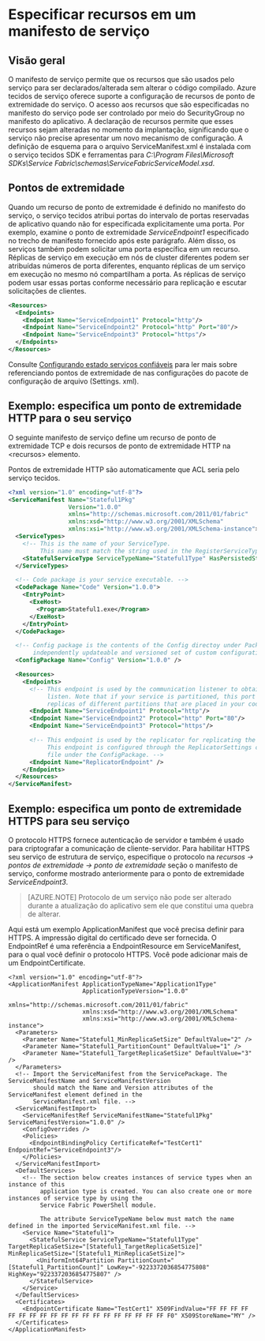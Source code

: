 <properties
   pageTitle="Especificando pontos de extremidade do serviço tecidos service | Microsoft Azure"
   description="Como descrever os recursos de ponto de extremidade em um manifesto de serviço, incluindo como configurar pontos de extremidade HTTPS"
   services="service-fabric"
   documentationCenter=".net"
   authors="mani-ramaswamy"
   manager="timlt"
   editor=""/>

<tags
   ms.service="service-fabric"
   ms.devlang="dotnet"
   ms.topic="article"
   ms.tgt_pltfrm="NA"
   ms.workload="NA"
   ms.date="09/14/2016"
   ms.author="subramar"/>

# <a name="specify-resources-in-a-service-manifest"></a>Especificar recursos em um manifesto de serviço

## <a name="overview"></a>Visão geral

O manifesto de serviço permite que os recursos que são usados pelo serviço para ser declarados/alterada sem alterar o código compilado. Azure tecidos de serviço oferece suporte a configuração de recursos de ponto de extremidade do serviço. O acesso aos recursos que são especificadas no manifesto do serviço pode ser controlado por meio do SecurityGroup no manifesto do aplicativo. A declaração de recursos permite que esses recursos sejam alteradas no momento da implantação, significando que o serviço não precise apresentar um novo mecanismo de configuração. A definição de esquema para o arquivo ServiceManifest.xml é instalada com o serviço tecidos SDK e ferramentas para *C:\Program Files\Microsoft SDKs\Service Fabric\schemas\ServiceFabricServiceModel.xsd*.

## <a name="endpoints"></a>Pontos de extremidade

Quando um recurso de ponto de extremidade é definido no manifesto do serviço, o serviço tecidos atribui portas do intervalo de portas reservadas de aplicativo quando não for especificada explicitamente uma porta. Por exemplo, examine o ponto de extremidade *ServiceEndpoint1* especificado no trecho de manifesto fornecido após este parágrafo. Além disso, os serviços também podem solicitar uma porta específica em um recurso. Réplicas de serviço em execução em nós de cluster diferentes podem ser atribuídas números de porta diferentes, enquanto réplicas de um serviço em execução no mesmo nó compartilham a porta. As réplicas de serviço podem usar essas portas conforme necessário para replicação e escutar solicitações de clientes.

```xml
<Resources>
  <Endpoints>
    <Endpoint Name="ServiceEndpoint1" Protocol="http"/>
    <Endpoint Name="ServiceEndpoint2" Protocol="http" Port="80"/>
    <Endpoint Name="ServiceEndpoint3" Protocol="https"/>
  </Endpoints>
</Resources>
```

Consulte [Configurando estado serviços confiáveis](service-fabric-reliable-services-configuration.md) para ler mais sobre referenciando pontos de extremidade de nas configurações do pacote de configuração de arquivo (Settings. xml).

## <a name="example-specifying-an-http-endpoint-for-your-service"></a>Exemplo: especifica um ponto de extremidade HTTP para o seu serviço

O seguinte manifesto de serviço define um recurso de ponto de extremidade TCP e dois recursos de ponto de extremidade HTTP na &lt;recursos&gt; elemento.

Pontos de extremidade HTTP são automaticamente que ACL seria pelo serviço tecidos.

```xml
<?xml version="1.0" encoding="utf-8"?>
<ServiceManifest Name="Stateful1Pkg"
                 Version="1.0.0"
                 xmlns="http://schemas.microsoft.com/2011/01/fabric"
                 xmlns:xsd="http://www.w3.org/2001/XMLSchema"
                 xmlns:xsi="http://www.w3.org/2001/XMLSchema-instance">
  <ServiceTypes>
    <!-- This is the name of your ServiceType.
         This name must match the string used in the RegisterServiceType call in Program.cs. -->
    <StatefulServiceType ServiceTypeName="Stateful1Type" HasPersistedState="true" />
  </ServiceTypes>

  <!-- Code package is your service executable. -->
  <CodePackage Name="Code" Version="1.0.0">
    <EntryPoint>
      <ExeHost>
        <Program>Stateful1.exe</Program>
      </ExeHost>
    </EntryPoint>
  </CodePackage>

  <!-- Config package is the contents of the Config directoy under PackageRoot that contains an
       independently updateable and versioned set of custom configuration settings for your service. -->
  <ConfigPackage Name="Config" Version="1.0.0" />

  <Resources>
    <Endpoints>
      <!-- This endpoint is used by the communication listener to obtain the port number on which to
           listen. Note that if your service is partitioned, this port is shared with
           replicas of different partitions that are placed in your code. -->
      <Endpoint Name="ServiceEndpoint1" Protocol="http"/>
      <Endpoint Name="ServiceEndpoint2" Protocol="http" Port="80"/>
      <Endpoint Name="ServiceEndpoint3" Protocol="https"/>

      <!-- This endpoint is used by the replicator for replicating the state of your service.
           This endpoint is configured through the ReplicatorSettings config section in the Settings.xml
           file under the ConfigPackage. -->
      <Endpoint Name="ReplicatorEndpoint" />
    </Endpoints>
  </Resources>
</ServiceManifest>
```

## <a name="example-specifying-an-https-endpoint-for-your-service"></a>Exemplo: especifica um ponto de extremidade HTTPS para seu serviço

O protocolo HTTPS fornece autenticação de servidor e também é usado para criptografar a comunicação de cliente-servidor. Para habilitar HTTPS seu serviço de estrutura de serviço, especifique o protocolo na *recursos -> pontos de extremidade -> ponto de extremidade* seção o manifesto de serviço, conforme mostrado anteriormente para o ponto de extremidade *ServiceEndpoint3*.

>[AZURE.NOTE] Protocolo de um serviço não pode ser alterado durante a atualização do aplicativo sem ele que constitui uma quebra de alterar.


Aqui está um exemplo ApplicationManifest que você precisa definir para HTTPS. A impressão digital do certificado deve ser fornecida. O EndpointRef é uma referência a EndpointResource em ServiceManifest, para o qual você definir o protocolo HTTPS. Você pode adicionar mais de um EndpointCertificate.  

```
<?xml version="1.0" encoding="utf-8"?>
<ApplicationManifest ApplicationTypeName="Application1Type"
                     ApplicationTypeVersion="1.0.0"
                     xmlns="http://schemas.microsoft.com/2011/01/fabric"
                     xmlns:xsd="http://www.w3.org/2001/XMLSchema"
                     xmlns:xsi="http://www.w3.org/2001/XMLSchema-instance">
  <Parameters>
    <Parameter Name="Stateful1_MinReplicaSetSize" DefaultValue="2" />
    <Parameter Name="Stateful1_PartitionCount" DefaultValue="1" />
    <Parameter Name="Stateful1_TargetReplicaSetSize" DefaultValue="3" />
  </Parameters>
  <!-- Import the ServiceManifest from the ServicePackage. The ServiceManifestName and ServiceManifestVersion
       should match the Name and Version attributes of the ServiceManifest element defined in the
       ServiceManifest.xml file. -->
  <ServiceManifestImport>
    <ServiceManifestRef ServiceManifestName="Stateful1Pkg" ServiceManifestVersion="1.0.0" />
    <ConfigOverrides />
    <Policies>
      <EndpointBindingPolicy CertificateRef="TestCert1" EndpointRef="ServiceEndpoint3"/>
    </Policies>
  </ServiceManifestImport>
  <DefaultServices>
    <!-- The section below creates instances of service types when an instance of this
         application type is created. You can also create one or more instances of service type by using the
         Service Fabric PowerShell module.

         The attribute ServiceTypeName below must match the name defined in the imported ServiceManifest.xml file. -->
    <Service Name="Stateful1">
      <StatefulService ServiceTypeName="Stateful1Type" TargetReplicaSetSize="[Stateful1_TargetReplicaSetSize]" MinReplicaSetSize="[Stateful1_MinReplicaSetSize]">
        <UniformInt64Partition PartitionCount="[Stateful1_PartitionCount]" LowKey="-9223372036854775808" HighKey="9223372036854775807" />
      </StatefulService>
    </Service>
  </DefaultServices>
  <Certificates>
    <EndpointCertificate Name="TestCert1" X509FindValue="FF FF FF FF FF FF FF FF FF FF FF FF FF FF FF FF FF FF FF F0" X509StoreName="MY" />  
  </Certificates>
</ApplicationManifest>
```
